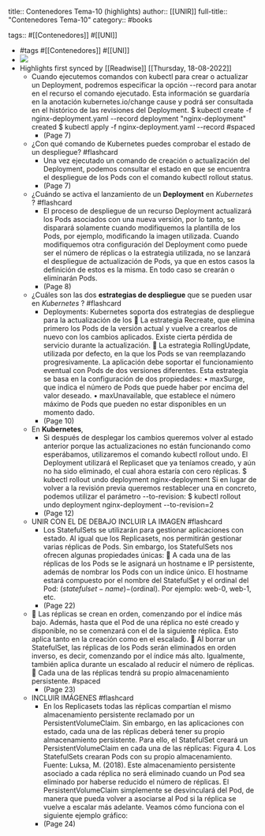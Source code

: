 title:: Contenedores Tema-10 (highlights)
author:: [[UNIR]]
full-title:: "Contenedores Tema-10"
category:: #books

tags:: #[[Contenedores]] #[[UNI]]

- #tags #[[Contenedores]] #[[UNI]]
- ![](https://readwise-assets.s3.amazonaws.com/media/uploaded_book_covers/profile_22942/673e4247-86d7-421b-8346-963806a9ab69.jpg)
- Highlights first synced by [[Readwise]] [[Thursday, 18-08-2022]]
	- Cuando ejecutemos comandos con kubectl para crear o actualizar un Deployment, podremos  especificar  la  opción  --record  para  anotar  en  el  recurso  el  comando ejecutado.  Esta  información  se  guardaría  en  la  anotación  kubernetes.io/change cause y podrá ser consultada en el histórico de las revisiones del Deployment. $ kubectl create -f nginx-deployment.yaml --record deployment "nginx-deployment" created $ kubectl apply -f nginx-deployment.yaml --record #spaced
		- (Page 7)
	- ¿Con qué comando de Kubernetes puedes comprobar el estado de un despliegue? #flashcard
		- Una  vez  ejecutado  un  comando  de  creación  o  actualización  del  Deployment, podemos consultar el estado en que se encuentra el despliegue de los Pods con el comando kubectl rollout status.
		- (Page 7)
	- ¿Cuándo se activa el lanzamiento de un **Deployment** en *Kubernetes* ? #flashcard
		- El proceso de despliegue de un recurso Deployment actualizará los Pods asociados con una nueva versión, por lo tanto, se disparará solamente cuando modifiquemos la  plantilla  de  los  Pods,  por  ejemplo,  modificando  la  imagen  utilizada.  Cuando modifiquemos  otra  configuración  del  Deployment  como  puede  ser  el  número  de réplicas o la estrategia utilizada, no se lanzará el despliegue de actualización de Pods, ya que en estos casos la definición de estos es la misma. En todo caso se crearán o eliminarán Pods.
		- (Page 8)
	- ¿Cuáles son las dos **estrategias de despliegue** que se pueden usar en *Kubernetes* ? #flashcard
		- Deployments: Kubernetes  soporta  dos  estrategias  de  despliegue  para  la  actualización  de  los   La estrategia Recreate, que elimina primero los Pods de la versión actual y vuelve a crearlos de nuevo con los cambios aplicados. Existe cierta pérdida de servicio durante la actualización.   La  estrategia  RollingUpdate,  utilizada  por  defecto,  en  la  que  los  Pods  se  van reemplazando  progresivamente.  La  aplicación  debe  soportar  el  funcionamiento eventual  con  Pods  de  dos  versiones  diferentes.  Esta  estrategia  se  basa  en  la configuración de dos propiedades: •  maxSurge, que indica el número de Pods que puede haber por encima del valor deseado. •  maxUnavailable,  que  establece  el  número  máximo  de  Pods  que  pueden  no estar disponibles en un momento dado.
		- (Page 10)
	- En **Kubernetes**,
		- Si después de desplegar los cambios queremos volver al estado anterior porque las actualizaciones no están funcionando como esperábamos, utilizaremos el comando kubectl rollout undo. El Deployment utilizará el Replicaset que ya teníamos creado, y aún no ha sido eliminado, el cual ahora estaría con cero réplicas. $ kubectl rollout undo deployment nginx-deployment Si  en  lugar  de  volver  a  la  revisión  previa  queremos  restablecer  una  en  concreto, podemos utilizar el parámetro --to-revision: $ kubectl rollout undo deployment nginx-deployment --to-revision=2
		- (Page 12)
	- UNIR CON EL DE DEBAJO
	  INCLUIR LA IMAGEN #flashcard
		- Los StatefulSets se utilizarán para gestionar aplicaciones con estado. Al igual que los Replicasets,  nos  permitirán  gestionar  varias  réplicas  de  Pods.  Sin  embargo,  los StatefulSets nos ofrecen algunas propiedades únicas:   A cada una de las réplicas de los Pods se le asignará un hostname e IP persistente, además de nombrar los Pods con un índice único. El hostname estará compuesto por el nombre del StatefulSet y el ordinal del Pod: $(statefulset-name)-$(ordinal). Por ejemplo: web-0, web-1, etc.
		- (Page 22)
	-   Las réplicas se crean en orden, comenzando por el índice más bajo. Además, hasta que el Pod de una réplica no esté creado y disponible, no se comenzará con el de la siguiente réplica. Esto aplica tanto en la creación como en el escalado.   Al borrar un StatefulSet, las réplicas de los Pods serán eliminados en orden inverso, es decir, comenzando por el índice más alto. Igualmente, también aplica durante un escalado al reducir el número de réplicas.   Cada una de las réplicas tendrá su propio almacenamiento persistente. #spaced
		- (Page 23)
	- INCLUIR IMÁGENES #flashcard
		- En  los  Replicasets  todas  las  réplicas  compartían  el  mismo  almacenamiento persistente  reclamado  por  un  PersistentVolumeClaim.  Sin  embargo,  en las aplicaciones  con  estado,  cada  una  de  las  réplicas  deberá  tener  su  propio almacenamiento persistente. Para ello, el StatefulSet creará un PersistentVolumeClaim en cada una de las réplicas: Figura 4. Los StatefulSets crearan Pods con su propio almacenamiento. Fuente: Luksa, M. (2018). Este almacenamiento persistente asociado a cada réplica no será eliminado cuando un  Pod  sea  eliminado  por  haberse  reducido  el  número  de  réplicas.  El PersistentVolumeClaim simplemente se desvinculará del Pod, de manera que pueda volver a asociarse al Pod si la réplica se vuelve a escalar más adelante. Veamos cómo funciona con el siguiente ejemplo gráfico:
		- (Page 24)